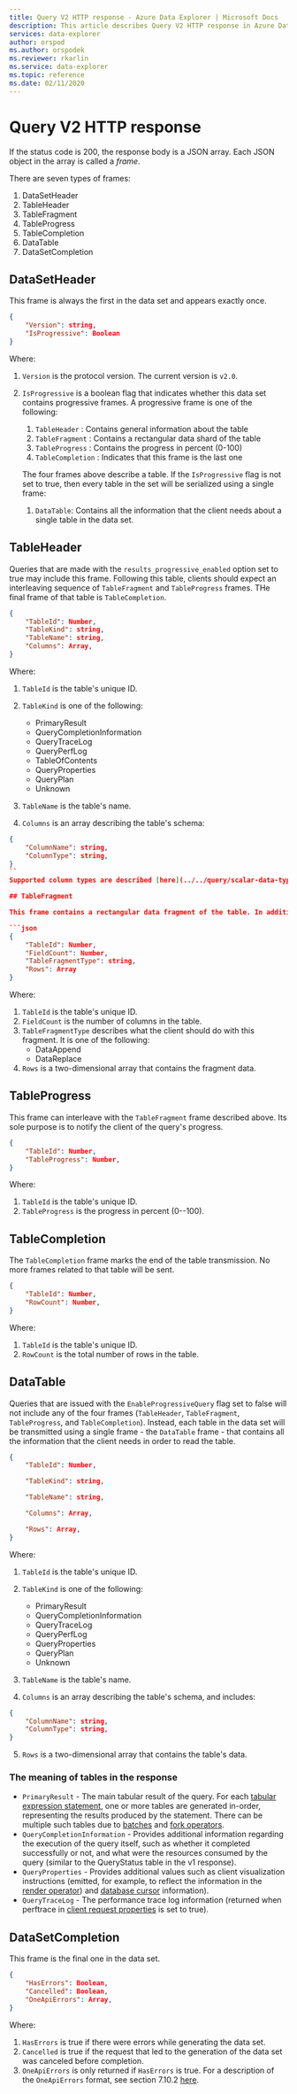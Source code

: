 ```yaml
---
title: Query V2 HTTP response - Azure Data Explorer | Microsoft Docs
description: This article describes Query V2 HTTP response in Azure Data Explorer.
services: data-explorer
author: orspod
ms.author: orspodek
ms.reviewer: rkarlin
ms.service: data-explorer
ms.topic: reference
ms.date: 02/11/2020
---
```

# Query V2 HTTP response

If the status code is 200, the response body is a JSON array.
Each JSON object in the array is called a _frame_.

There are seven types of frames:

1. DataSetHeader
2. TableHeader
3. TableFragment
4. TableProgress
5. TableCompletion
6. DataTable
7. DataSetCompletion

## DataSetHeader 

This frame is always the first in the data set and appears exactly once.

```json
{
    "Version": string,
    "IsProgressive": Boolean
}
```

Where:

1. `Version` is the protocol version. The current version is `v2.0`.
2. `IsProgressive` is a boolean flag that indicates whether this data set contains progressive frames. A progressive frame is one of the following:
    1. `TableHeader` : Contains general information about the table
    2. `TableFragment` : Contains a rectangular data shard of the table
    3. `TableProgress` : Contains the progress in percent (0-100)
    4. `TableCompletion` : Indicates that this frame is the last one
        
    The four frames above describe a table.
    If the `IsProgressive` flag is not set to true, then every table in the set will be serialized using a single frame:
      1. `DataTable`: Contains all the information that the client needs about a single table in the data set.


## TableHeader

Queries that are made with the `results_progressive_enabled` option set to true may include this frame. Following this table, clients should expect an interleaving sequence of `TableFragment` and `TableProgress` frames. THe final frame of that table is `TableCompletion`.

```json
{
    "TableId": Number,
    "TableKind": string,
    "TableName": string,
    "Columns": Array,
}
```

Where:

1. `TableId` is the table's unique ID.
2. `TableKind` is one of the following:

      * PrimaryResult
      * QueryCompletionInformation
      * QueryTraceLog
      * QueryPerfLog
      * TableOfContents
      * QueryProperties
      * QueryPlan
      * Unknown
3. `TableName` is the table's name.
4. `Columns` is an array describing the table's schema:

```json
{
    "ColumnName": string,
    "ColumnType": string,
}
``
Supported column types are described [here](../../query/scalar-data-types/index.md).

## TableFragment

This frame contains a rectangular data fragment of the table. In addition to the actual data, this frame contains a `TableFragmentType` property that tells the client what to do with the fragment - it can either be appended to existing fragments, or replace them.

```json
{
    "TableId": Number,
    "FieldCount": Number,
    "TableFragmentType": string,
    "Rows": Array
}
```

Where:

1. `TableId` is the table's unique ID.
2. `FieldCount` is the number of columns in the table.
3. `TableFragmentType` describes what the client should do with this fragment. It is one of the following:
      * DataAppend
      * DataReplace
4. `Rows` is a two-dimensional array that contains the fragment data.

## TableProgress

This frame can interleave with the `TableFragment` frame described above.
Its sole purpose is to notify the client of the query's progress.

```json
{
    "TableId": Number,
    "TableProgress": Number,
}
```

Where:

1. `TableId` is the table's unique ID.
2. `TableProgress` is the progress in percent (0--100).

## TableCompletion

The `TableCompletion` frame marks the end of the table transmission. No more frames related to that table will be sent.

```json
{
    "TableId": Number,
    "RowCount": Number,
}
```    

Where:

1. `TableId` is the table's unique ID.
2. `RowCount` is the total number of rows in the table.

## DataTable

Queries that are issued with the `EnableProgressiveQuery` flag set to false will not include any of the four frames (`TableHeader`, `TableFragment`, `TableProgress`, and `TableCompletion`). Instead, each table in the data set will be transmitted using a single frame -  the `DataTable` frame - that contains all the information that the client needs in order to read the table.

```json
{
    "TableId": Number,

    "TableKind": string,

    "TableName": string,

    "Columns": Array,

    "Rows": Array,
}
```    

Where:

1. `TableId` is the table's unique ID.
2. `TableKind` is one of the following:

      * PrimaryResult
      * QueryCompletionInformation
      * QueryTraceLog
      * QueryPerfLog
      * QueryProperties
      * QueryPlan
      * Unknown
3. `TableName` is the table's name.
4. `Columns` is an array describing the table's schema, and includes:

```json
{
    "ColumnName": string,
    "ColumnType": string,
}
```
5. `Rows` is a two-dimensional array that contains the table's data.

### The meaning of tables in the response

* `PrimaryResult` - The main tabular result of the query. For each [tabular expression statement](../../query/tabularexpressionstatements.md),
one or more tables are generated in-order, representing the results produced by the statement. There can be multiple 
such tables due to [batches](../../query/batches.md) and [fork operators](../../query/forkoperator.md).
* `QueryCompletionInformation` - Provides additional information regarding the execution of the query itself, such as
 whether it completed successfully or not, and what were the resources consumed by the query (similar to the QueryStatus table 
 in the v1 response). 
* `QueryProperties` - Provides additional values such as client visualization instructions (emitted, for example, to reflect the
 information in the [render operator](../../query/renderoperator.md)) and [database cursor](../../management/databasecursor.md) information).
* `QueryTraceLog` - The performance trace log information (returned when perftrace in [client request properties](../netfx/request-properties.md) is set to true).

## DataSetCompletion

This frame is the final one in the data set.
```json
{
    "HasErrors": Boolean,
    "Cancelled": Boolean,
    "OneApiErrors": Array,
}
```

Where:

1. `HasErrors` is true if there were errors while generating the data set.
2. `Cancelled` is true if the request that led to the generation of the data set was canceled before completion. 
3. `OneApiErrors` is only returned if `HasErrors` is true. For a description of the `OneApiErrors` format, see section 7.10.2 [here](https://github.com/Microsoft/api-guidelines/blob/vNext/Guidelines.md).
